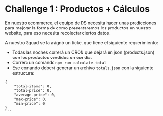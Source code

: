 # Challenge 1 : Productos + Cálculos

En nuestro ecommerce, el equipo de DS necesita hacer unas predicciones para mejorar la forma de como presentaremos los productos en nuestro website, para eso necesita recolectar ciertos datos.

A nuestro Squad se la asignó un ticket que tiene el siguiente requerimiento:

- Todas las noches correrá un CRON que dejará un json (products.json) con los productos vendidos en ese día.
- Correrá un comando `npm run calculate-total`
- Ese comando deberá generar un archivo `totals.json` con la siguiente estructura:

````
{
    "total-items": 0,
    "total-price": 0,
    "average-price": 0,
    "max-price": 0,
    "min-price": 0
}
```